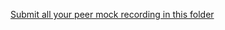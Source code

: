 [Submit all your peer mock recording in this folder](https://drive.google.com/drive/u/3/folders/1_fINxRpD4aA7oREJxZFE3rl-QrbLlOVu)

